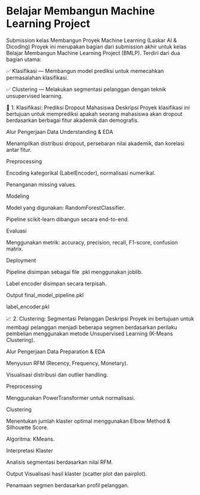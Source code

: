 # Belajar Membangun Machine Learning Project
Submission kelas Membangun Proyek Machine Learning (Laskar AI &amp; Dicoding)
Proyek ini merupakan bagian dari submission akhir untuk kelas Belajar Membangun Machine Learning Project (BMLP). Terdiri dari dua bagian utama:

✅ Klasifikasi — Membangun model prediksi untuk memecahkan permasalahan klasifikasi.

✅ Clustering — Melakukan segmentasi pelanggan dengan teknik unsupervised learning.

🧠 1. Klasifikasi: Prediksi Dropout Mahasiswa
Deskripsi
Proyek klasifikasi ini bertujuan untuk memprediksi apakah seorang mahasiswa akan dropout berdasarkan berbagai fitur akademik dan demografis.

Alur Pengerjaan
Data Understanding & EDA

Menampilkan distribusi dropout, persebaran nilai akademik, dan korelasi antar fitur.

Preprocessing

Encoding kategorikal (LabelEncoder), normalisasi numerikal.

Penanganan missing values.

Modeling

Model yang digunakan: RandomForestClassifier.

Pipeline scikit-learn dibangun secara end-to-end.

Evaluasi

Menggunakan metrik: accuracy, precision, recall, F1-score, confusion matrix.

Deployment

Pipeline disimpan sebagai file .pkl menggunakan joblib.

Label encoder disimpan secara terpisah.

Output
final_model_pipeline.pkl

label_encoder.pkl

📈 2. Clustering: Segmentasi Pelanggan
Deskripsi
Proyek ini bertujuan untuk membagi pelanggan menjadi beberapa segmen berdasarkan perilaku pembelian menggunakan metode Unsupervised Learning (K-Means Clustering).

Alur Pengerjaan
Data Preparation & EDA

Menyusun RFM (Recency, Frequency, Monetary).

Visualisasi distribusi dan outlier handling.

Preprocessing

Menggunakan PowerTransformer untuk normalisasi.

Clustering

Menentukan jumlah klaster optimal menggunakan Elbow Method & Silhouette Score.

Algoritma: KMeans.

Interpretasi Klaster

Analisis segmentasi berdasarkan nilai RFM.

Output
Visualisasi hasil klaster (scatter plot dan pairplot).

Penamaan segmen berdasarkan profil pelanggan.
